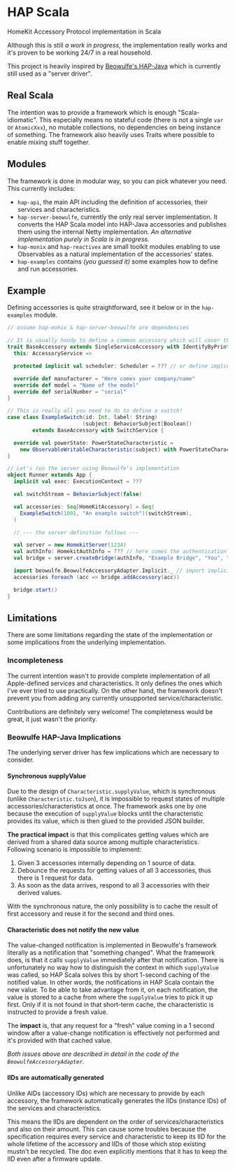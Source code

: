 # HAP Scala
HomeKit Accessory Protocol implementation in Scala

Although this is still _a work in progress_, the implementation
really works and it's proven to be working 24/7 in a real household.

This project is heavily inspired by
[Beowulfe's HAP-Java](https://github.com/beowulfe/HAP-Java)
which is currently still used as a "server driver".

## Real Scala
The intention was to provide a framework which is enough "Scala-idiomatic".
This especially means no stateful code (there is not a single `var` or `AtomicXxx`),
no mutable collections,
no dependencies on being instance of something.
The framework also heavily uses Traits where possible to enable mixing stuff together.

## Modules
The framework is done in modular way, so you can pick whatever you need.
This currently includes:
- `hap-api`, the main API including the definition of accessories,
their services and characteristics.
- `hap-server-beowulfe`, currently the only real server implementation.
It converts the HAP Scala model into HAP-Java accessories and publishes
them using the internal Netty implementation.
_An alternative implementation purely in Scala is in progress._
- `hap-monix` and `hap-reactivex` are small toolkit modules
enabling to use Observables as a natural implementation of the accessories' states.
- `hap-examples` contains _(you guessed it)_ some examples how to define and run accessories.

## Example
Defining accessories is quite straightforward, see it below or in the `hap-examples` module.

```scala
// assume hap-monix & hap-server-beowulfe are dependencies

// It is usually handy to define a common accessory which will cover the most typical scenarios.
trait BaseAccessory extends SingleServiceAccessory with IdentifyByPrintingLabel {
  this: AccessoryService =>

  protected implicit val scheduler: Scheduler = ??? // or define implicit scheduler per each accessory

  override def manufacturer = "Here comes your company/name"
  override def model = "Name of the model"
  override def serialNumber = "serial"
}

// This is really all you need to do to define a switch!
case class ExampleSwitch(id: Int, label: String)
                        (subject: BehaviorSubject[Boolean])
        extends BaseAccessory with SwitchService {

  override val powerState: PowerStateCharacteristic =
    new ObservableWritableCharacteristic(subject) with PowerStateCharacteristic
}

// Let's run the server using Beowulfe's implementation
object Runner extends App {
  implicit val exec: ExecutionContext = ???

  val switchStream = BehaviorSubject(false)

  val accessories: Seq[HomeKitAccessory] = Seq(
    ExampleSwitch(1001, "An example switch")(switchStream),
  )

  // --- the server definition follows ---

  val server = new HomekitServer(1234)
  val authInfo: HomekitAuthInfo = ??? // here comes the authentication information
  val bridge = server.createBridge(authInfo, "Example Bridge", "You", "BridgeV1", "abcd")

  import beowulfe.BeowulfeAccessoryAdapter.Implicit._ // import implicit accessory converter
  accessories foreach (acc => bridge.addAccessory(acc))

  bridge.start()
}
```

## Limitations
There are some limitations regarding the state of the implementation
or some implications from the underlying implementation.

### Incompleteness
The current intention wasn't to provide complete implementation
of all Apple-defined services and characteristics.
It only defines the ones which I've ever tried to use practically.
On the other hand, the framework doesn't prevent you from adding
any currently unsupported service/characteristic.

Contributions are definitely very welcome!
The completeness would be great, it just wasn't the priority.

### Beowulfe HAP-Java Implications
The underlying server driver has few implications which are necessary to consider.

#### Synchronous supplyValue
Due to the design of `Characteristic.supplyValue`,
which is synchronous (unlike `Characteristic.toJson`),
it is impossible to request states of multiple accessories/characteristics at once.
The framework asks one by one because the execution of `supplyValue` blocks until
the characteristic provides its value, which is then glued to the provided JSON builder.

**The practical impact** is that this complicates getting values which are derived
from a shared data source among multiple characteristics.
Following scenario is impossible to implement:
1. Given 3 accessories internally depending on 1 source of data.
1. Debounce the requests for getting values of all 3 accessories, thus there is 1 request for data.
1. As soon as the data arrives, respond to all 3 accessories with their derived values.

With the synchronous nature, the only possibility is to cache the result of first accessory
and reuse it for the second and third ones.

#### Characteristic does not notify the new value
The value-changed notification is implemented in Beowulfe's framework literally as a notification
that "something changed".
What the framework does, is that it calls `supplyValue` immediately after that notification.
There is unfortunately no way how to distinguish the context in which `supplyValue` was called,
so HAP Scala solves this by short 1-second caching of the notified value.
In other words, the notifications in HAP Scala contain the new value.
To be able to take advantage from it, on each notification, the value is stored to a cache
from where the `supplyValue` tries to pick it up first.
Only if it is not found in that short-term cache, the characteristic is instructed to provide a fresh value.

The **impact** is, that any request for a "fresh" value coming in a 1 second window after a value-change notification
is effectively not performed and it's provided with that cached value.

_Both issues above are described in detail in the code of the `BeowulfeAccessoryAdapter`._

#### IIDs are automatically generated
Unlike AIDs (accessory IDs) which are necessary to provide by each accessory,
the framework automatically generates the IIDs (instance IDs) of the services and characteristics.

This means the IIDs are dependent on the order of services/characteristics and also on their amount.
This can cause some troubles because the specification requires
every service and characteristic to keep its IID for the whole lifetime of the accessory
and IIDs of those which stop existing mustn't be recycled.
The doc even explicitly mentions that it has to keep the IID even after a firmware update.
